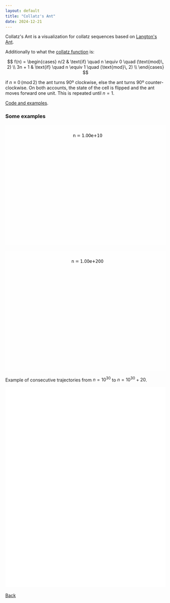 ```yaml
---
layout: default
title: "Collatz's Ant"
date: 2024-12-21
---
```


Collatz's Ant is a visualization for collatz sequences based on [Langton's Ant](https://en.wikipedia.org/wiki/Langton%27s_ant).

Additionally to what the [collatz function](https://en.wikipedia.org/wiki/Collatz_conjecture) is:

$$
f(n) = \begin{cases}
n/2 & \text{if} \quad n \equiv 0 \quad (\text{mod}\, 2) \\
3n + 1 & \text{if} \quad n \equiv 1 \quad (\text{mod}\, 2) \\
\end{cases}
$$

if $n \equiv 0 \, (\text{mod}\, 2)$ the ant turns 90º clockwise, else the ant turns 90º counter-clockwise. On both accounts, the state of the cell is flipped and the ant moves forward one unit. This is repeated until $n = 1$.

[Code and examples](https://github.com/gbragafibra/collatz-ant).

### Some examples

![](/gifs/collatz_ant1.gif)

![](/gifs/collatz_ant5.gif)

Example of consecutive trajectories from $n = 10^{30}$ to $n = 10^{30} + 20$.

![](/gifs/collatz_ant_grid.gif)

[Back](https://gbragafibra.github.io)
